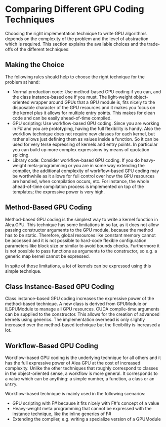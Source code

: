# Comparing Different GPU Coding Techniques

Choosing the right implementation technique to write GPU algorithms depends on the complexity of the problem and the level of abstraction which is required. This section explains the available choices and the trade-offs of the different techniques:

## Making the Choice

The following rules should help to choose the right technique for the problem at hand: 

- Normal production code: Use method-based GPU coding if you can, and the class instance-based one if you must. The light-weight object-oriented wrapper around GPUs that a GPU module is, fits nicely to the disposable character of the GPU resources and it makes you focus on the kernel plus it allows for multiple entry points. This makes for clean code and can be easily ahead-of-time compiled.
- GPU scripting: Use workflow-based GPU coding. Since you are working in F# and you are prototyping, having the full flexibility is handy. Also the workflow technique does not require new classes for each kernel, but rather allows just defining them as values inside a function. So it can be used for very terse expressing of kernels and entry points. In particular you can build up more complex expressions by means of quotation splicing.
- Library code: Consider workflow-based GPU coding. If you do heavy-weight meta-programming or you are in some way extending the compiler, the additional complexity of workflow-based GPU coding may be worthwhile as it allows for full control over how the GPU resources are handled, when compilation occurs, etc. For instance, the whole ahead-of-time compilation process is implemented on top of the templates; the expressive power is very high.

## Method-Based GPU Coding

Method-based GPU coding is the simplest way to write a kernel function in Alea.GPU. This technique has some limitations in so far, as it does not allow passing constructor arguments to the GPU module, because the method has to be static. Therefore, global resources like constant memory cannot be accessed and it is not possible to hard-code flexible configuration parameters like block size or similar to avoid bounds checks. Furthermore it is not possible to pass functions as arguments to the constructor, so e.g. a generic map kernel cannot be expressed.

In spite of those limitations, a lot of kernels can be expressed using this simple technique. 

## Class Instance-Based GPU Coding

Class instance-based GPU coding increases the expressive power of the method-based technique. A new class is derived from GPUModule or ILGPUModule to manage all GPU resources. CUDA compile-time arguments can be supplied to the constructor. This allows for the creation of advanced kernels using generics. The implementation overhead is only slightly increased over the method-based technique but the flexibility is increased a lot.

## Workflow-Based GPU Coding

Workflow-based GPU coding is the underlying technique for all others and it has the full expressive power of Alea GPU at the cost of  increased complexity. Unlike the other techniques that roughly correspond to classes in the object-oriented sense, a workflow is more general. It corresponds to a value which can be anything: a simple number, a function, a class or an `Entry`.

Workflow-based technique is mainly used in the following scenarios:
  
  - GPU scripting with F# because it fits nicely with F#'s concept of a value
  - Heavy-weight meta programming that cannot be expressed with the instance technique, like the inline generics of F#
  - Extending the compiler, e.g. writing a specialize version of a GPUModule